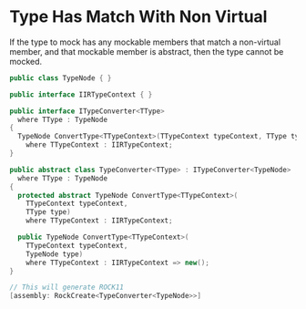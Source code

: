 # Type Has Match With Non Virtual
If the type to mock has any mockable members that match a non-virtual member, and that mockable member is abstract, then the type cannot be mocked.
```csharp
public class TypeNode { }

public interface IIRTypeContext { }

public interface ITypeConverter<TType>
  where TType : TypeNode
{
  TypeNode ConvertType<TTypeContext>(TTypeContext typeContext, TType type)
    where TTypeContext : IIRTypeContext;
}

public abstract class TypeConverter<TType> : ITypeConverter<TypeNode>
  where TType : TypeNode
{
  protected abstract TypeNode ConvertType<TTypeContext>(
    TTypeContext typeContext,
    TType type)
    where TTypeContext : IIRTypeContext;

  public TypeNode ConvertType<TTypeContext>(
    TTypeContext typeContext,
    TypeNode type)
    where TTypeContext : IIRTypeContext => new();
}

// This will generate ROCK11
[assembly: RockCreate<TypeConverter<TypeNode>>]
```